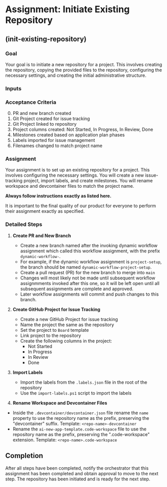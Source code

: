 # Assignment: Initiate Existing Repository

## (init-existing-repository)

### Goal

Your goal is to initiate a new repository for a project. This involves creating the repository, copying the provided files to the repository, configuring the necessary settings, and creating the initial administrative structure.

### Inputs

### Acceptance Criteria

0. PR and new branch created
1. Git Project created for issue tracking
2. Git Project linked to repository
3. Project columns created: Not Started, In Progress, In Review, Done
4. Milestones created based on application plan phases
5. Labels imported for issue management
6. Filenames changed to match project name

### Assignment
 
Your assignment is to set up an existing repository for a project. This involves configuring the necessary settings. You will create a new issue-tracking project, import labels, and create milestones. You will rename workspace and devcontainer files to match the project name.

**Always follow instructions exactly as listed here.**

It is important to the final quality of our product for everyone to perform their assignment exactly as specified.

### Detailed Steps

1. **Create PR and New Branch**
   - Create a new branch named after the invoking dynamic workflow assignment which called this workflow assignment, with the prefix `dynamic-workflow-`.
   - For example, if the dynamic workflow assignment is `project-setup`, the branch should be named `dynamic-workflow-project-setup`.
   - Create a pull request (PR) for the new branch to merge into `main`
   - Changes will most likely not be made until subsequent workflow assignmments invoked after this one, so it will be left open until all subsequent assignments are complete and approved.
   - Later workflow assignments will commit and push changes to this branch.

2. **Create GitHub Project for Issue Tracking**
   - Create a new GitHub Project for issue tracking
   - Name the project the same as the repository
   - Set the project to `Board` template
   - Link project to the repository
   - Create the following columns in the project:
     - Not Started
     - In Progress
     - In Review
     - Done

3. **Import Labels**
   - Import the labels from the `.labels.json` file in the root of the repository
   - Use the `import-labels.ps1` script to import the labels

4.  **Rename Workspace and Devcontainer Files**
   - Inside the `.devcontainer/devcontainer.json` file rename the `name` property to use the repository name as the prefix, preserving the "devcontainer" suffix. Template: `<repo-name>-devcontainer`
   - Rename the `ai-new-app-template.code-workspace` file to use the repository name as the prefix, preserving the ".code-workspace" extension. Template: `<repo-name>.code-workspace`

## Completion

After all steps have been completed, notify the orchestrator that this assignment has been completed and obtain approval to move to the next step. The repository has been initiated and is ready for the next step.
